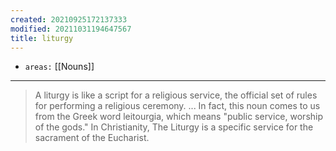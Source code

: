 ```yaml
---
created: 20210925172137333
modified: 20211031194647567
title: liturgy
---
```


- `areas:` [[Nouns]]

---

> A liturgy is like a script for a religious service, the official set of rules for performing a religious ceremony. ... In fact, this noun comes to us from the Greek word leitourgia, which means "public service, worship of the gods." In Christianity, The Liturgy is a specific service for the sacrament of the Eucharist.
